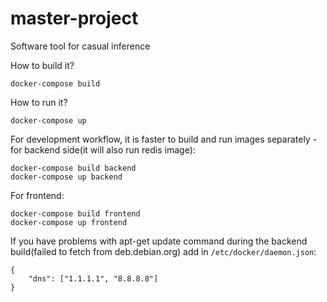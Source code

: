 # master-project

Software tool for casual inference

How to build it?

```
docker-compose build
```
How to run it? 
```
docker-compose up
```

For development workflow, it is faster to build and run images separately - for backend side(it will also run redis image): 

```
docker-compose build backend
docker-compose up backend
```

For frontend:
```
docker-compose build frontend
docker-compose up frontend
```

If you have problems with apt-get update command during the backend build(failed to fetch from deb.debian.org) add in ```/etc/docker/daemon.json```:
```
{
    "dns": ["1.1.1.1", "8.8.8.8"]
}
```
